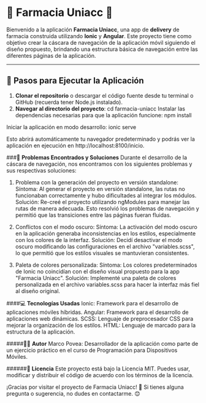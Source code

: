 # 🏥 **Farmacia Uniacc** 🏥

Bienvenido a la aplicación **Farmacia Uniacc**, una app de **delivery** de farmacia construida utilizando **Ionic** y **Angular**. Este proyecto tiene como objetivo crear la cáscara de navegación de la aplicación móvil siguiendo el diseño propuesto, brindando una estructura básica de navegación entre las diferentes páginas de la aplicación.

---

## 🚀 **Pasos para Ejecutar la Aplicación**

1. **Clonar el repositorio** o descargar el código fuente desde tu terminal o GitHub (recuerda tener Node.js instalado).
2. **Navegar al directorio del proyecto**:
   cd farmacia-uniacc
Instalar las dependencias necesarias para que la aplicación funcione: npm install

Iniciar la aplicación en modo desarrollo: ionic serve

Esto abrirá automáticamente tu navegador predeterminado y podrás ver la aplicación en ejecución en http://localhost:8100/inicio.

###🔧 **Problemas Encontrados y Soluciones**
Durante el desarrollo de la cáscara de navegación, nos encontramos con los siguientes problemas y sus respectivas soluciones:

1. Problema con la generación del proyecto en versión standalone:
Síntoma: Al generar el proyecto en versión standalone, las rutas no funcionaban correctamente y hubo dificultades al integrar los módulos.
Solución: Re-creé el proyecto utilizando ngModules para manejar las rutas de manera adecuada. Esto resolvió los problemas de navegación y permitió que las transiciones entre las páginas fueran fluidas.

2. Conflictos con el modo oscuro:
Síntoma: La activación del modo oscuro en la aplicación generaba inconsistencias en los estilos, especialmente con los colores de la interfaz.
Solución: Decidí desactivar el modo oscuro modificando las configuraciones en el archivo "variables.scss", lo que permitió que los estilos visuales se mantuvieran consistentes.

3. Paleta de colores personalizada:
Síntoma: Los colores predeterminados de Ionic no coincidían con el diseño visual propuesto para la app "Farmacia Uniacc".
Solución: Implementé una paleta de colores personalizada en el archivo variables.scss para hacer la interfaz más fiel al diseño original.


####💻 **Tecnologías Usadas**
Ionic: Framework para el desarrollo de aplicaciones móviles híbridas.
Angular: Framework para el desarrollo de aplicaciones web dinámicas.
SCSS: Lenguaje de preprocesador CSS para mejorar la organización de los estilos.
HTML: Lenguaje de marcado para la estructura de la aplicación.

#####👨‍💻 **Autor**
Marco Povea: Desarrollador de la aplicación como parte de un ejercicio práctico en el curso de Programación para Dispositivos Móviles.

######📜 **Licencia**
Este proyecto está bajo la Licencia MIT. Puedes usar, modificar y distribuir el código de acuerdo con los términos de la licencia.

¡Gracias por visitar el proyecto de Farmacia Uniacc! 🚀 Si tienes alguna pregunta o sugerencia, no dudes en contactarme. 😊
